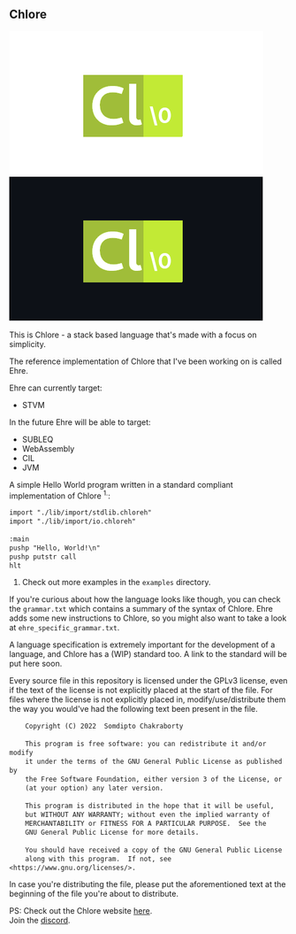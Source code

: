 Chlore
----

![Chlore logo](./chlore-logo-github-light.png#gh-light-mode-only)
![Chlore logo](./chlore-logo-github-dark.png#gh-dark-mode-only)

This is Chlore - a stack based language that's made with a focus on simplicity.

The reference implementation of Chlore that I've been working on is called Ehre.

Ehre can currently target:
- STVM

In the future Ehre will be able to target:
- SUBLEQ
- WebAssembly
- CIL
- JVM

A simple Hello World program written in a standard compliant implementation of Chlore <sup>1.</sup>:

````
import "./lib/import/stdlib.chloreh"
import "./lib/import/io.chloreh"

:main
pushp "Hello, World!\n"
pushp putstr call
hlt
````
1. Check out more examples in the `examples` directory.

If you're curious about how the language looks like though, you can check the `grammar.txt` which contains a summary of the syntax of Chlore. Ehre adds some new instructions to Chlore, so you might also want to take a look at `ehre_specific_grammar.txt`.

A language specification is extremely important for the development of a language, and Chlore has a (WIP) standard too. A link to the standard will be put here soon.

Every source file in this repository is licensed under the GPLv3 license, even if the text of the license is not explicitly placed at the start of the file. For files where the license is not explicitly placed in, modify/use/distribute them the way you would've had the following text been present in the file.

```
    Copyright (C) 2022  Somdipto Chakraborty

    This program is free software: you can redistribute it and/or modify
    it under the terms of the GNU General Public License as published by
    the Free Software Foundation, either version 3 of the License, or
    (at your option) any later version.

    This program is distributed in the hope that it will be useful,
    but WITHOUT ANY WARRANTY; without even the implied warranty of
    MERCHANTABILITY or FITNESS FOR A PARTICULAR PURPOSE.  See the
    GNU General Public License for more details.

    You should have received a copy of the GNU General Public License
    along with this program.  If not, see <https://www.gnu.org/licenses/>.
```

In case you're distributing the file, please put the aforementioned text at the beginning of the file you're about to distribute.

PS: Check out the Chlore website [here](https://trap-representation.github.io/Chlore/).  
Join the [discord](https://discord.gg/5FCpR5eZyp).
